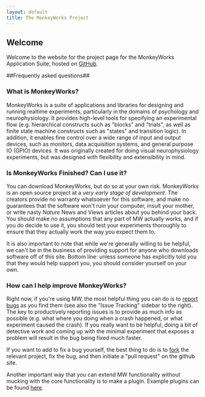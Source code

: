 ```yaml
---
layout: default
title: The MonkeyWorks Project
---
```


## Welcome ##
Welcome to the website for the project page for the MonkeyWorks Application Suite, hosted on <a href="http://github.com">GitHub</a>.


##Frequently asked questions##
### What is MonkeyWorks? ###
MonkeyWorks is a suite of applications and libraries for designing and running realtime experiments, particularly in the domains of psychology and neurophysiology.  It provides high-level tools for specifying an experimental flow (e.g. hierarchical constructs such as "blocks" and "trials", as well as finite state machine constructs such as "states" and transition logic).  In addition, it enables fine control over a wide range of input and output devices, such as monitors, data acquisition systems, and general purpose IO (GPIO) devices.  It was originally created for doing visual neurophysiology experiments, but was designed with flexibility and extensibility in mind.


### Is MonkeyWorks Finished? Can I use it? ###
You can download MonkeyWorks, but do so at your own risk.  MonkeyWorks is an open source project at a _very early stage of development_.  The creators provide no warranty whatsoever for this software, and make no guarantees that the software won't ruin your computer, insult your mother, or write nasty _Nature_ News and Views articles about you behind your back.  You should make no assumptions that any part of MW actually works, and if you do decide to use it, you should test your experiments thoroughly to ensure that they actually work the way you expect them to.

It is also important to note that while we're generally willing to be helpful, we can't be in the business of providing support for anyone who downloads software off of this site.  Bottom line: unless someone has explicitly told you that they would help support you, you should consider yourself on your own.

### How can I help improve MonkeyWorks? ###
Right now, if you're using MW, the most helpful thing you can do is to [report bugs](http://monkeyworks.lighthouse.com) as you find them (see also the "Issue Tracking" sidebar to the right).  The key to productively reporting issues is to provide as much info as possible (e.g. what where you doing when a crash happened, or what experiment caused the crash).  If you really want to be helpful, doing a bit of detective work and coming up with the minimal experiment that exposes a problem will result in the bug being fixed much faster.

If you want to add to fix a bug yourself, the best thing to do is to [fork](http://railsontherun.com/2008/3/3/how-to-use-github-and-submit-a-patch) the relevant project, fix the bug, and then initiate a "pull request" on the github site.  

Another important way that you can extend MW functionality without mucking with the core functionality is to make a plugin.  Example plugins can be found [here](http://github.com/monkeyworks-project/mw_core_plugins).